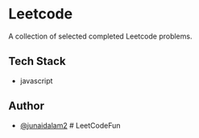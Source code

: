 # Leetcode

A collection of selected completed Leetcode problems.

## Tech Stack

* javascript

## Author

* [@junaidalam2](https://github.com/junaidalam2)
#   L e e t C o d e F u n  
 